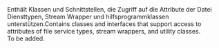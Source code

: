 <Namespace Name="Microsoft.WindowsAzure.Storage.File">
  <Docs>
    <summary><span data-ttu-id="8672c-101">Enthält Klassen und Schnittstellen, die Zugriff auf die Attribute der Datei Diensttypen, Stream Wrapper und hilfsprogrammklassen unterstützen.</span><span class="sxs-lookup"><span data-stu-id="8672c-101">Contains classes and interfaces that support access to attributes of file service types, stream wrappers, and utility classes.</span></span></summary> 
    <remarks>To be added.</remarks>
  </Docs>
</Namespace>
